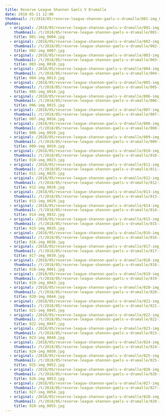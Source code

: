 ```yaml
---
title: Reserve League Shannon Gaels V Drumalle
date: 2018-05-11 12:00
thumbnail: /t/2018/05/reserve-league-shannon-gaels-v-drumalle/001-img_0004.jpg
photos:
  - original: /2018/05/reserve-league-shannon-gaels-v-drumalle/001-img_0004.jpg
    thumbnail: /t/2018/05/reserve-league-shannon-gaels-v-drumalle/001-img_0004.jpg
    title: 001-img_0004.jpg
  - original: /2018/05/reserve-league-shannon-gaels-v-drumalle/002-img_0007.jpg
    thumbnail: /t/2018/05/reserve-league-shannon-gaels-v-drumalle/002-img_0007.jpg
    title: 002-img_0007.jpg
  - original: /2018/05/reserve-league-shannon-gaels-v-drumalle/003-img_0010.jpg
    thumbnail: /t/2018/05/reserve-league-shannon-gaels-v-drumalle/003-img_0010.jpg
    title: 003-img_0010.jpg
  - original: /2018/05/reserve-league-shannon-gaels-v-drumalle/004-img_0013.jpg
    thumbnail: /t/2018/05/reserve-league-shannon-gaels-v-drumalle/004-img_0013.jpg
    title: 004-img_0013.jpg
  - original: /2018/05/reserve-league-shannon-gaels-v-drumalle/005-img_0014.jpg
    thumbnail: /t/2018/05/reserve-league-shannon-gaels-v-drumalle/005-img_0014.jpg
    title: 005-img_0014.jpg
  - original: /2018/05/reserve-league-shannon-gaels-v-drumalle/006-img_0015.jpg
    thumbnail: /t/2018/05/reserve-league-shannon-gaels-v-drumalle/006-img_0015.jpg
    title: 006-img_0015.jpg
  - original: /2018/05/reserve-league-shannon-gaels-v-drumalle/007-img_0016.jpg
    thumbnail: /t/2018/05/reserve-league-shannon-gaels-v-drumalle/007-img_0016.jpg
    title: 007-img_0016.jpg
  - original: /2018/05/reserve-league-shannon-gaels-v-drumalle/008-img_0018.jpg
    thumbnail: /t/2018/05/reserve-league-shannon-gaels-v-drumalle/008-img_0018.jpg
    title: 008-img_0018.jpg
  - original: /2018/05/reserve-league-shannon-gaels-v-drumalle/009-img_0019.jpg
    thumbnail: /t/2018/05/reserve-league-shannon-gaels-v-drumalle/009-img_0019.jpg
    title: 009-img_0019.jpg
  - original: /2018/05/reserve-league-shannon-gaels-v-drumalle/010-img_0023.jpg
    thumbnail: /t/2018/05/reserve-league-shannon-gaels-v-drumalle/010-img_0023.jpg
    title: 010-img_0023.jpg
  - original: /2018/05/reserve-league-shannon-gaels-v-drumalle/011-img_0025.jpg
    thumbnail: /t/2018/05/reserve-league-shannon-gaels-v-drumalle/011-img_0025.jpg
    title: 011-img_0025.jpg
  - original: /2018/05/reserve-league-shannon-gaels-v-drumalle/012-img_0028.jpg
    thumbnail: /t/2018/05/reserve-league-shannon-gaels-v-drumalle/012-img_0028.jpg
    title: 012-img_0028.jpg
  - original: /2018/05/reserve-league-shannon-gaels-v-drumalle/013-img_0029.jpg
    thumbnail: /t/2018/05/reserve-league-shannon-gaels-v-drumalle/013-img_0029.jpg
    title: 013-img_0029.jpg
  - original: /2018/05/reserve-league-shannon-gaels-v-drumalle/014-img_0032.jpg
    thumbnail: /t/2018/05/reserve-league-shannon-gaels-v-drumalle/014-img_0032.jpg
    title: 014-img_0032.jpg
  - original: /2018/05/reserve-league-shannon-gaels-v-drumalle/015-img_0035.jpg
    thumbnail: /t/2018/05/reserve-league-shannon-gaels-v-drumalle/015-img_0035.jpg
    title: 015-img_0035.jpg
  - original: /2018/05/reserve-league-shannon-gaels-v-drumalle/016-img_0036.jpg
    thumbnail: /t/2018/05/reserve-league-shannon-gaels-v-drumalle/016-img_0036.jpg
    title: 016-img_0036.jpg
  - original: /2018/05/reserve-league-shannon-gaels-v-drumalle/017-img_0039.jpg
    thumbnail: /t/2018/05/reserve-league-shannon-gaels-v-drumalle/017-img_0039.jpg
    title: 017-img_0039.jpg
  - original: /2018/05/reserve-league-shannon-gaels-v-drumalle/018-img_0041.jpg
    thumbnail: /t/2018/05/reserve-league-shannon-gaels-v-drumalle/018-img_0041.jpg
    title: 018-img_0041.jpg
  - original: /2018/05/reserve-league-shannon-gaels-v-drumalle/019-img_0043.jpg
    thumbnail: /t/2018/05/reserve-league-shannon-gaels-v-drumalle/019-img_0043.jpg
    title: 019-img_0043.jpg
  - original: /2018/05/reserve-league-shannon-gaels-v-drumalle/020-img_0044.jpg
    thumbnail: /t/2018/05/reserve-league-shannon-gaels-v-drumalle/020-img_0044.jpg
    title: 020-img_0044.jpg
  - original: /2018/05/reserve-league-shannon-gaels-v-drumalle/021-img_0045.jpg
    thumbnail: /t/2018/05/reserve-league-shannon-gaels-v-drumalle/021-img_0045.jpg
    title: 021-img_0045.jpg
  - original: /2018/05/reserve-league-shannon-gaels-v-drumalle/022-img_0047.jpg
    thumbnail: /t/2018/05/reserve-league-shannon-gaels-v-drumalle/022-img_0047.jpg
    title: 022-img_0047.jpg
  - original: /2018/05/reserve-league-shannon-gaels-v-drumalle/023-img_0048.jpg
    thumbnail: /t/2018/05/reserve-league-shannon-gaels-v-drumalle/023-img_0048.jpg
    title: 023-img_0048.jpg
  - original: /2018/05/reserve-league-shannon-gaels-v-drumalle/024-img_0050.jpg
    thumbnail: /t/2018/05/reserve-league-shannon-gaels-v-drumalle/024-img_0050.jpg
    title: 024-img_0050.jpg
  - original: /2018/05/reserve-league-shannon-gaels-v-drumalle/025-img_0052.jpg
    thumbnail: /t/2018/05/reserve-league-shannon-gaels-v-drumalle/025-img_0052.jpg
    title: 025-img_0052.jpg
  - original: /2018/05/reserve-league-shannon-gaels-v-drumalle/026-img_0053.jpg
    thumbnail: /t/2018/05/reserve-league-shannon-gaels-v-drumalle/026-img_0053.jpg
    title: 026-img_0053.jpg
  - original: /2018/05/reserve-league-shannon-gaels-v-drumalle/027-img_0054.jpg
    thumbnail: /t/2018/05/reserve-league-shannon-gaels-v-drumalle/027-img_0054.jpg
    title: 027-img_0054.jpg
  - original: /2018/05/reserve-league-shannon-gaels-v-drumalle/028-img_0055.jpg
    thumbnail: /t/2018/05/reserve-league-shannon-gaels-v-drumalle/028-img_0055.jpg
    title: 028-img_0055.jpg
---
```

